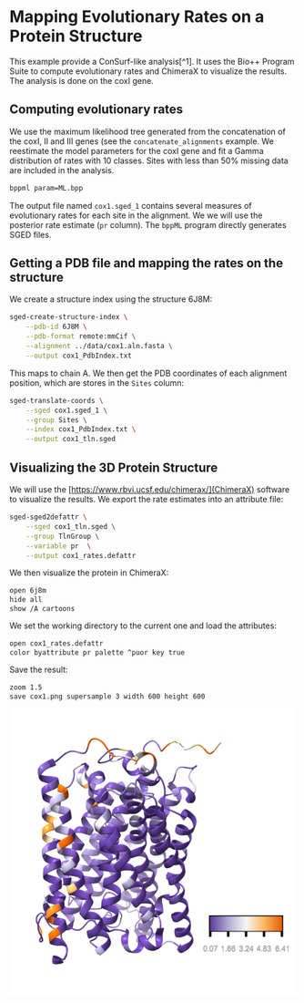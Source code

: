 # Mapping Evolutionary Rates on a Protein Structure


This example provide a ConSurf-like analysis[^1]. It uses the Bio++ Program Suite to compute evolutionary rates and ChimeraX to visualize the results. The analysis is done on the coxI gene. 

## Computing evolutionary rates

We use the maximum likelihood tree generated from the concatenation of the coxI, II and III genes (see the `concatenate_alignments` example. We reestimate the model parameters for the coxI gene and fit a Gamma distribution of rates with 10 classes. Sites with less than 50% missing data are included in the analysis.

```bash
bppml param=ML.bpp
```

The output file named `cox1.sged_1` contains several measures of evolutionary rates for each site in the alignment. We we will use the posterior rate estimate (`pr` column). The `bppML` program directly generates SGED files.

## Getting a PDB file and mapping the rates on the structure

We create a structure index using the structure 6J8M:

```bash
sged-create-structure-index \
    --pdb-id 6J8M \
    --pdb-format remote:mmCif \
    --alignment ../data/cox1.aln.fasta \
    --output cox1_PdbIndex.txt
```
This maps to chain A.
We then get the PDB coordinates of each alignment position, which are stores in the `Sites` column:

```bash
sged-translate-coords \
    --sged cox1.sged_1 \
    --group Sites \
    --index cox1_PdbIndex.txt \
    --output cox1_tln.sged
```

## Visualizing the 3D Protein Structure

We will use the [https://www.rbvi.ucsf.edu/chimerax/](ChimeraX) software to visualize the results. We export the rate estimates into an attribute file:

```bash
sged-sged2defattr \
    --sged cox1_tln.sged \
    --group TlnGroup \
    --variable pr  \
    --output cox1_rates.defattr
```

We then visualize the protein in ChimeraX:

```
open 6j8m
hide all
show /A cartoons
```

We set the working directory to the current one and load the attributes:

```
open cox1_rates.defattr
color byattribute pr palette ^puor key true
```

Save the result:

```
zoom 1.5
save cox1.png supersample 3 width 600 height 600
```

![](cox1.png)

